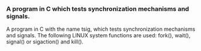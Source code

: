 ### A program in C which tests synchronization mechanisms and signals.

A program in C with the name tsig, which tests synchronization
  mechanisms and signals. The following LINUX system functions are used: fork(), wait(),
  signal() or sigaction() and kill().
